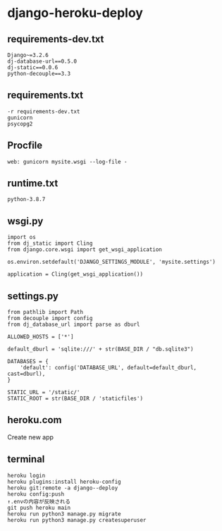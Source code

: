 # django-heroku-deploy

## requirements-dev.txt

```
Django~=3.2.6
dj-database-url==0.5.0
dj-static==0.0.6
python-decouple==3.3
```

## requirements.txt

```
-r requirements-dev.txt
gunicorn
psycopg2
```

## Procfile

```
web: gunicorn mysite.wsgi --log-file -
```

## runtime.txt

```
python-3.8.7
```

## wsgi.py

```
import os
from dj_static import Cling
from django.core.wsgi import get_wsgi_application

os.environ.setdefault('DJANGO_SETTINGS_MODULE', 'mysite.settings')

application = Cling(get_wsgi_application())
```

## settings.py

```
from pathlib import Path
from decouple import config
from dj_database_url import parse as dburl

ALLOWED_HOSTS = ['*']

default_dburl = 'sqlite:///' + str(BASE_DIR / "db.sqlite3")

DATABASES = {
    'default': config('DATABASE_URL', default=default_dburl, cast=dburl),
}

STATIC_URL = '/static/'
STATIC_ROOT = str(BASE_DIR / 'staticfiles')
```

## heroku.com

Create new app

## terminal

```
heroku login
heroku plugins:install heroku-config
heroku git:remote -a django--deploy
heroku config:push
↑.envの内容が反映される
git push heroku main
heroku run python3 manage.py migrate
heroku run python3 manage.py createsuperuser
```
